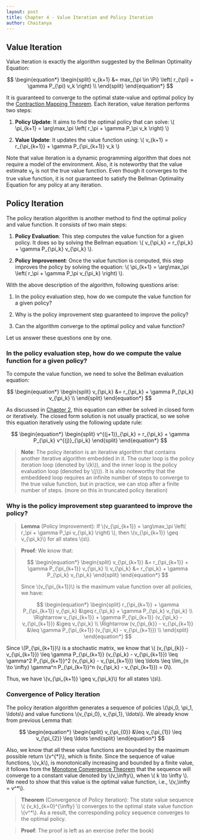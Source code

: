 ```yaml
---
layout: post
title: Chapter 4 - Value Iteration and Policy Iteration
author: Chaitanya
---
```


## Value Iteration

Value iteration is exactly the algorithm suggested by the Bellman Optimality Equation:

$$
\begin{equation*}
\begin{split}
    v_{k+1} &= max_{\pi \in \Pi} \left( r_{\pi} + \gamma P_{\pi} v_k \right) \\
\end{split}
\end{equation*}
$$

It is guaranteed to converge to the optimal state-value and optimal policy by the [Contraction Mapping Theorem](ch3.html#contraction-mapping-theorem). Each iteration, value iteration performs two steps:

1. **Policy Update**: It aims to find the optimal policy that can solve: \\( \pi_{k+1} = \arg\max_\pi \left( r_\pi + \gamma P_\pi v_k \right) \\)

2. **Value Update**: It updates the value function using: \\( v_{k+1} = r_{\pi_{k+1}} + \gamma P_{\pi_{k+1}} v_k \\)

Note that value iteration is a dynamic programming algorithm that does not require a model of the environment. Also, it is noteworthy that the value estimate $v_k$ is not the true value function. Even though it converges to the true value function, it is not guaranteed to satisfy the Bellman Optimality Equation for any policy at any iteration.

## Policy Iteration

The policy iteration algorithm is another method to find the optimal policy and value function. It consists of two main steps:

1. **Policy Evaluation**: This step computes the value function for a given policy. It does so by solving the Bellman equation: \\( v_{\pi_k} = r_{\pi_k} + \gamma P_{\pi_k} v_{\pi_k} \\).

2. **Policy Improvement**: Once the value function is computed, this step improves the policy by solving the equation: \\( \pi_{k+1} = \arg\max_\pi \left( r_\pi + \gamma P_\pi v_{\pi_k} \right) \\).


With the above description of the algorithm, following questions arise:

1. In the policy evaluation step, how do we compute the value function for a given policy?

2. Why is the policy improvement step guaranteed to improve the policy?

3. Can the algorithm converge to the optimal policy and value function?

Let us answer these questions one by one.

### In the policy evaluation step, how do we compute the value function for a given policy?

To compute the value function, we need to solve the Bellman evaluation equation:

$$
\begin{equation*}
\begin{split}
    v_{\pi_k} &= r_{\pi_k} + \gamma P_{\pi_k} v_{\pi_k} \\
\end{split}
\end{equation*}
$$

As discussed in [Chapter 2](ch2.html#bellman-equation-for-state-values), this equation can either be solved in closed form or iteratively. The closed form solution is not usually practical, so we solve this equation iteratively using the following update rule:

$$
\begin{equation*}
\begin{split}
    v^{(j+1)}_{\pi_k} = r_{\pi_k} + \gamma P_{\pi_k} v^{(j)}_{\pi_k}
\end{split}
\end{equation*}
$$

> **Note**: The policy iteration is an iterative algorithm that contains another iterative algorithm embedded in it. The outer loop is the policy iteration loop (denoted by \\(k\\)), and the inner loop is the policy evaluation loop (denoted by \\(j\\)). It is also noteworthy that the embeddeed loop requires an infinite number of steps to converge to the true value function, but in practice, we can stop after a finite number of steps. (more on this in truncated policy iteration)

### Why is the policy improvement step guaranteed to improve the policy?

> **Lemma** (Policy Improvement): If \\(v_{\pi_{k+1}} = \arg\max_\pi \left( r_\pi + \gamma P_\pi v_{\pi_k} \right) \\), then \\(v_{\pi_{k+1}} \geq v_{\pi_k}\\) for all states \\(s\\).

> **Proof**: We know that:
>
>$$
\begin{equation*}
\begin{split}
    v_{\pi_{k+1}} &= r_{\pi_{k+1}} + \gamma P_{\pi_{k+1}} v_{\pi_k}
    \\
    v_{\pi_k} &= r_{\pi_k} + \gamma P_{\pi_k} v_{\pi_k}
\end{split}
\end{equation*}
>$$
>
> Since \\(v_{\pi_{k+1}}\\) is the maximum value function over all policies, we have:
>
>$$
\begin{equation*}
\begin{split}
    r_{\pi_{k+1}} + \gamma P_{\pi_{k+1}} v_{\pi_k} &\geq r_{\pi_k} + \gamma P_{\pi_k} v_{\pi_k} \\
    \Rightarrow v_{\pi_{k+1}} + \gamma P_{\pi_{k+1}} (v_{\pi_k} - v_{\pi_{k+1}}) &\geq v_{\pi_k} \\
    \Rightarrow (v_{\pi_{k}} - v_{\pi_{k+1}} &\leq \gamma P_{\pi_{k+1}} (v_{\pi_k} - v_{\pi_{k+1}}) \\
\end{split}
\end{equation*}
>$$

Since \\(P_{\pi_{k+1}}\\) is a stochastic matrix, we know that \\( (v_{\pi_{k}} - v_{\pi_{k+1}}) \leq \gamma P_{\pi_{k+1}} (v_{\pi_k} - v_{\pi_{k+1}}) \leq \gamma^2 P_{\pi_{k+1}}^2 (v_{\pi_k} - v_{\pi_{k+1}}) \leq \ldots \leq \lim_{n \to \infty} \gamma^n P_{\pi_{k+1}}^n (v_{\pi_k} - v_{\pi_{k+1}}) = 0\\).

Thus, we have \\(v_{\pi_{k+1}} \geq v_{\pi_k}\\) for all states \\(s\\).

### Convergence of Policy Iteration
The policy iteration algorithm generates a sequence of policies \\(\pi_0, \pi_1, \ldots\\) and value functions \\(v_{\pi_0}, v_{\pi_1}, \ldots\\). We already know from previous Lemma that:

$$
\begin{equation*}
\begin{split}
    v_{\pi_{0}} &\leq v_{\pi_{1}} \leq v_{\pi_{2}} \leq \ldots
\end{split}
\end{equation*}
$$

Also, we know that all these value functions are bounded by the maximum possible return \\(v^{\*}\\), which is finite. Since the sequence of value functions, \\(v_k\\), is monotonically increasing and bounded by a finite value, it follows from the [Monotone Convergence Theorem](https://en.wikipedia.org/wiki/Monotone_convergence_theorem) that the sequence will converge to a constant value denoted by \\(v_\infty\\), when \\( k \to \infty \\). We need to show that this value is the optimal value function, i.e., \\(v_\infty = v^*\\).

> **Theorem** (Convergence of Policy Iteration): The state value sequence \\( \{v_k\}_{k=0}^{\infty} \\) converges to the optimal state value function \\(v^*\\). As a result, the corresponding policy sequence converges to the optimal policy.

> **Proof**: The proof is left as an exercise (refer the book)